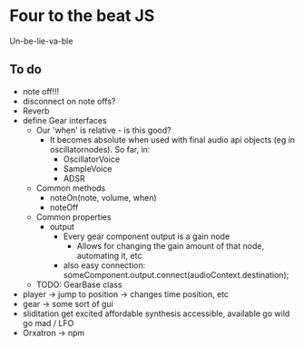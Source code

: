 # Four to the beat JS

Un-be-lie-va-ble

## To do
- note off!!!
- disconnect on note offs?
- Reverb
- define Gear interfaces
	- Our 'when' is relative - is this good?
		- It becomes absolute when used with final audio api objects (eg in oscillatornodes). So far, in:
			- OscillatorVoice
			- SampleVoice
			- ADSR
	- Common methods
		- noteOn(note, volume, when)
		- noteOff
	- Common properties
		- output
			- Every gear component output is a gain node
				- Allows for changing the gain amount of that node, automating it, etc
			- also easy connection:
				someComponent.output.connect(audioContext.destination);
	- TODO: GearBase class
- player -> jump to position -> changes time position, etc
- gear -> some sort of gui
- sliditation
	get excited
		affordable synthesis
		accessible, available
	go wild
	go mad / LFO
- Orxatron -> npm
